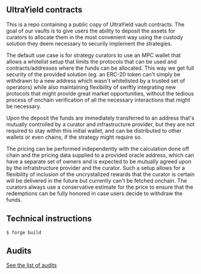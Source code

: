 ## UltraYield contracts
This is a repo containing a public copy of UltraYield vault contracts. The goal of our vaults is to give users the ability to deposit the assets for curators to allocate them in the most convenient way using the custody solution they deem necessary to securily implement the strategies.

The default use case is for strategy curators to use an MPC wallet that allows a whitelist setup that limits the protocols that can be used and contracts/addresses where the funds can be allocated. This way we get full security of the provided solution (eg. an ERC-20 token can't simply be withdrawn to a new address which wasn't whitelisted by a trusted set of operators) while also maintaining flexibility of swiftly integrating new protocols that might provide great market opportunities, without the tedious process of onchain verification of all the necessary interactions that might be necessary.

Upon the deposit the funds are immediately transferred to an address that's mutually controlled by a curator and infrastructure provider, but they are not required to stay within this initial wallet, and can be distributed to other wallets or even chains, if the strategy might require so.

The pricing can be performed independently with the calculation done off chain and the pricing data supplied to a provided oracle address, which can have a separate set of owners and is expected to be mutually agreed upon by the infratstructure provider and the curator. Such a setup allows for a flexibility of inclusion of the uncrystalized rewards that the curator is certain will be delivered in the future but currently can't be fetched onchain. The curators always use a conservative estimate for the price to ensure that the redemptions can be fully honored in case users decide to withdraw the funds.

## Technical instructions
```shell
$ forge build
```
## Audits
[See the list of audits](/audits/)
